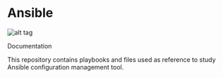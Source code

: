 # Ansible
![alt tag](https://upload.wikimedia.org/wikipedia/commons/0/05/Ansible_Logo.png)

Documentation

This repository contains playbooks and files used as reference to study Ansible configuration management tool.
